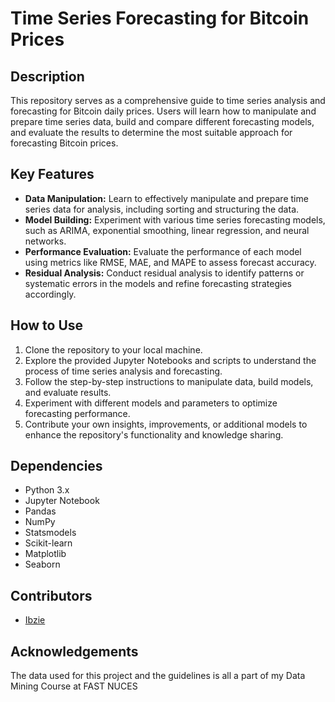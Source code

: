 # Time Series Forecasting for Bitcoin Prices

## Description
This repository serves as a comprehensive guide to time series analysis and forecasting for Bitcoin daily prices. Users will learn how to manipulate and prepare time series data, build and compare different forecasting models, and evaluate the results to determine the most suitable approach for forecasting Bitcoin prices.

## Key Features
- **Data Manipulation:** Learn to effectively manipulate and prepare time series data for analysis, including sorting and structuring the data.
- **Model Building:** Experiment with various time series forecasting models, such as ARIMA, exponential smoothing, linear regression, and neural networks.
- **Performance Evaluation:** Evaluate the performance of each model using metrics like RMSE, MAE, and MAPE to assess forecast accuracy.
- **Residual Analysis:** Conduct residual analysis to identify patterns or systematic errors in the models and refine forecasting strategies accordingly.

## How to Use
1. Clone the repository to your local machine.
2. Explore the provided Jupyter Notebooks and scripts to understand the process of time series analysis and forecasting.
3. Follow the step-by-step instructions to manipulate data, build models, and evaluate results.
4. Experiment with different models and parameters to optimize forecasting performance.
5. Contribute your own insights, improvements, or additional models to enhance the repository's functionality and knowledge sharing.

## Dependencies
- Python 3.x
- Jupyter Notebook
- Pandas
- NumPy
- Statsmodels
- Scikit-learn
- Matplotlib
- Seaborn

## Contributors
- [Ibzie](https://github.com/Ibzie)

## Acknowledgements
The data used for this project and the guidelines is all a part of my Data Mining Course at FAST NUCES



